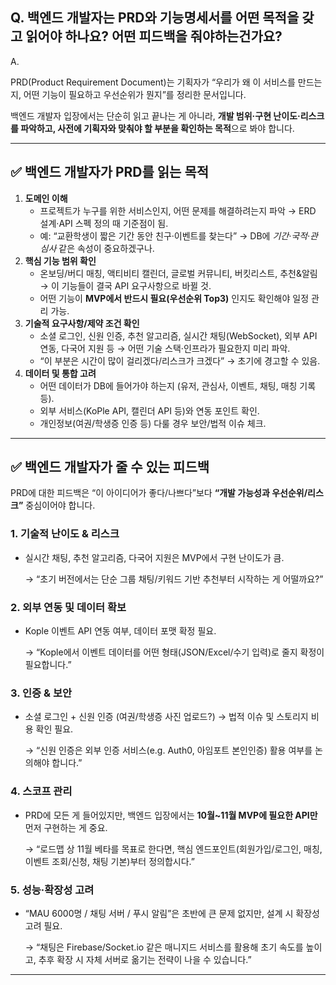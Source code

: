 
## Q. 백엔드 개발자는 PRD와 기능명세서를 어떤 목적을 갖고 읽어야 하나요? 어떤 피드백을 줘야하는건가요?

A.

PRD(Product Requirement Document)는 기획자가 “우리가 왜 이 서비스를 만드는지, 어떤 기능이 필요하고 우선순위가 뭔지”를 정리한 문서입니다.

백엔드 개발자 입장에서는 단순히 읽고 끝나는 게 아니라, **개발 범위·구현 난이도·리스크를 파악하고, 사전에 기획자와 맞춰야 할 부분을 확인하는 목적**으로 봐야 합니다.

---

## ✅ 백엔드 개발자가 PRD를 읽는 목적

1. **도메인 이해**
    - 프로젝트가 누구를 위한 서비스인지, 어떤 문제를 해결하려는지 파악 → ERD 설계·API 스펙 정의 때 기준점이 됨.
    - 예: “교환학생이 짧은 기간 동안 친구·이벤트를 찾는다” → DB에 *기간·국적·관심사* 같은 속성이 중요하겠구나.
2. **핵심 기능 범위 확인**
    - 온보딩/버디 매칭, 액티비티 캘린더, 글로벌 커뮤니티, 버킷리스트, 추천&알림 → 이 기능들이 결국 API 요구사항으로 바뀔 것.
    - 어떤 기능이 **MVP에서 반드시 필요(우선순위 Top3)** 인지도 확인해야 일정 관리 가능.
3. **기술적 요구사항/제약 조건 확인**
    - 소셜 로그인, 신원 인증, 추천 알고리즘, 실시간 채팅(WebSocket), 외부 API 연동, 다국어 지원 등 → 어떤 기술 스택·인프라가 필요한지 미리 파악.
    - “이 부분은 시간이 많이 걸리겠다/리스크가 크겠다” → 초기에 경고할 수 있음.
4. **데이터 및 통합 고려**
    - 어떤 데이터가 DB에 들어가야 하는지 (유저, 관심사, 이벤트, 채팅, 매칭 기록 등).
    - 외부 서비스(KoPle API, 캘린더 API 등)와 연동 포인트 확인.
    - 개인정보(여권/학생증 인증 등) 다룰 경우 보안/법적 이슈 체크.

---

## ✅ 백엔드 개발자가 줄 수 있는 피드백

PRD에 대한 피드백은 “이 아이디어가 좋다/나쁘다”보다 **“개발 가능성과 우선순위/리스크”** 중심이어야 합니다.

### 1. 기술적 난이도 & 리스크

- 실시간 채팅, 추천 알고리즘, 다국어 지원은 MVP에서 구현 난이도가 큼.
    
    → “초기 버전에서는 단순 그룹 채팅/키워드 기반 추천부터 시작하는 게 어떨까요?”
    

### 2. 외부 연동 및 데이터 확보

- Kople 이벤트 API 연동 여부, 데이터 포맷 확정 필요.
    
    → “Kople에서 이벤트 데이터를 어떤 형태(JSON/Excel/수기 입력)로 줄지 확정이 필요합니다.”
    

### 3. 인증 & 보안

- 소셜 로그인 + 신원 인증 (여권/학생증 사진 업로드?) → 법적 이슈 및 스토리지 비용 확인 필요.
    
    → “신원 인증은 외부 인증 서비스(e.g. Auth0, 아임포트 본인인증) 활용 여부를 논의해야 합니다.”
    

### 4. 스코프 관리

- PRD에 모든 게 들어있지만, 백엔드 입장에서는 **10월~11월 MVP에 필요한 API만** 먼저 구현하는 게 중요.
    
    → “로드맵 상 11월 베타를 목표로 한다면, 핵심 엔드포인트(회원가입/로그인, 매칭, 이벤트 조회/신청, 채팅 기본)부터 정의합시다.”
    

### 5. 성능·확장성 고려

- “MAU 6000명 / 채팅 서버 / 푸시 알림”은 초반에 큰 문제 없지만, 설계 시 확장성 고려 필요.
    
    → “채팅은 Firebase/Socket.io 같은 매니지드 서비스를 활용해 초기 속도를 높이고, 추후 확장 시 자체 서버로 옮기는 전략이 나을 수 있습니다.”
    

---
